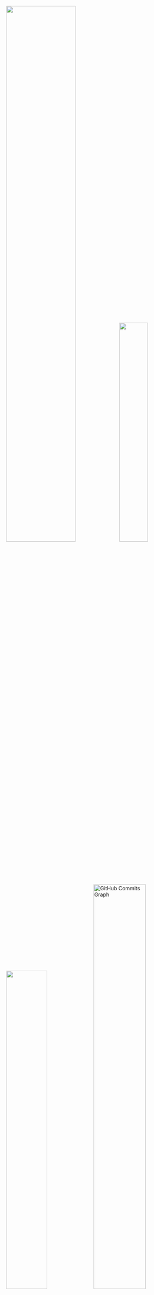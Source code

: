 <p align="left">
<a href="https://github.com/GMBermeo">
<img width="61%" src="https://github-readme-stats.vercel.app/api?username=GMBermeo&hide=contribs,prs&count_private=true&include_all_commits=true&show_icons=true&theme=dracula&icon_color=DAD3AF&hide_border=true&border_radius=15&bg_color=0d1117"/><img width="39%" src="https://github-readme-stats.vercel.app/api/top-langs?username=GMBermeo&hide=contribs,prs&count_private=true&include_all_commits=true&show_icons=true&theme=dracula&icon_color=DAD3AF&layout=compact&hide_border=true&border_radius=15&bg_color=0d1117"/>
<img width="47%" src="http://github-readme-streak-stats.herokuapp.com?user=gmbermeo&theme=dracula&hide_border=true&date_format=M%20j%5B%2C%20Y%5D&background=0D1117"/><img width="53%" src="https://activity-graph.herokuapp.com/graph?username=gmbermeo&theme=dracula&icon_color=DAD3AF&hide_border=true&border_radius=15&bg_color=0d1117" alt="GitHub Commits Graph" /></a>
</p>

## about.me
<p align="justify">
I am an experienced Digital Product Designer with several years of experience working with governmental clients to create and enhance the aesthetics and experience for digital products. Adept in designing, managing, and planning the production of projects, ranging from small to very large-scale. An easy learner with a natural ability to collaborate and lead as a dynamic and dedicated professional.
When I am not working, I study audio design, play board games, and watch tv shows.
</p>

 

## techs && skills
<p align="justify"><a href="https://github.com/GMBermeo">

<img src="https://img.shields.io/badge/javascript-%23323330.svg?style=for-the-badge&logo=javascript&logoColor=%23F7DF1E"/>
<img src="https://img.shields.io/badge/html5-%23E34F26.svg?style=for-the-badge&logo=html5&logoColor=white"/>
<img src="https://img.shields.io/badge/css3-%231572B6.svg?style=for-the-badge&logo=css3&logoColor=white"/>
<img src="https://img.shields.io/badge/vuejs-%2335495e.svg?style=for-the-badge&logo=vuedotjs&logoColor=%234FC08D"/>
<img src="https://img.shields.io/badge/react-%2320232a.svg?style=for-the-badge&logo=react&logoColor=%2361DAFB"/>
<!-- <img src="https://img.shields.io/badge/node.js-6DA55F?style=for-the-badge&logo=node.js&logoColor=white"/> -->
<!-- <img src="https://img.shields.io/badge/C%23-239120?style=for-the-badge&logo=c-sharp&logoColor=white"/> -->
<!-- <img src="https://img.shields.io/badge/angular.js-%23E23237.svg?style=for-the-badge&logo=angularjs&logoColor=white"/> -->
<!-- <img src="https://img.shields.io/badge/MySQL-00000F?style=for-the-badge&logo=mysql&logoColor=white"/> -->
<img src="https://img.shields.io/badge/Next-black?style=for-the-badge&logo=next.js&logoColor=white"/>
<img src="https://img.shields.io/badge/unity-%23000000.svg?style=for-the-badge&logo=unity&logoColor=white"/>
<img src="https://img.shields.io/badge/vercel-%23000000.svg?style=for-the-badge&logo=vercel&logoColor=white)"/>
</p></a>

## social && contact
<p align="justify">
<a href="https://www.linkedin.com/in/gmbermeo"><img src="https://img.shields.io/badge/linkedin-%230077B5.svg?style=for-the-badge&logo=linkedin&logoColor=white"/></a>
<a href="https://www.instagram.com/guilherme.bermeo"><img src="https://img.shields.io/badge/guilherme.bermeo-%23E4405F.svg?style=for-the-badge&logo=Instagram&logoColor=white"/></a>
<a href="https://t.me/guilhermebermeo"><img src="https://img.shields.io/badge/Telegram-2CA5E0?style=for-the-badge&logo=telegram&logoColor=white"/></a>
<a href="https://open.spotify.com/artist/4cdJMNyV0fp9j3RjKosbFd"><img src="https://img.shields.io/badge/Spotify-1ED760?style=for-the-badge&logo=spotify&logoColor=white"/></a>
<a href="https://twitter.com/GM_Bermeo"><img src="https://img.shields.io/badge/@GM__Bermeo-%231DA1F2.svg?style=for-the-badge&logo=Twitter&logoColor=white"/></a>
<a href="https://www.youtube.com/channel/UCSsc5f356wsiB8OlNcya3zA"><img src="https://img.shields.io/badge/Youtube-%23FF0000.svg?style=for-the-badge&logo=YouTube&logoColor=white"/></a>
</p>


<!--
**GMBermeo/GMBermeo** is a ✨ _special_ ✨ repository because its `README.md` (this file) appears on your GitHub profile.

Here are some ideas to get you started:

- 🔭 I’m currently working on ...
- 🌱 I’m currently learning ...
- 👯 I’m looking to collaborate on ...
- 🤔 I’m looking for help with ...
- 💬 Ask me about ...
- 📫 How to reach me: ...
- 😄 Pronouns: ...
- ⚡ Fun fact: ...
-->
